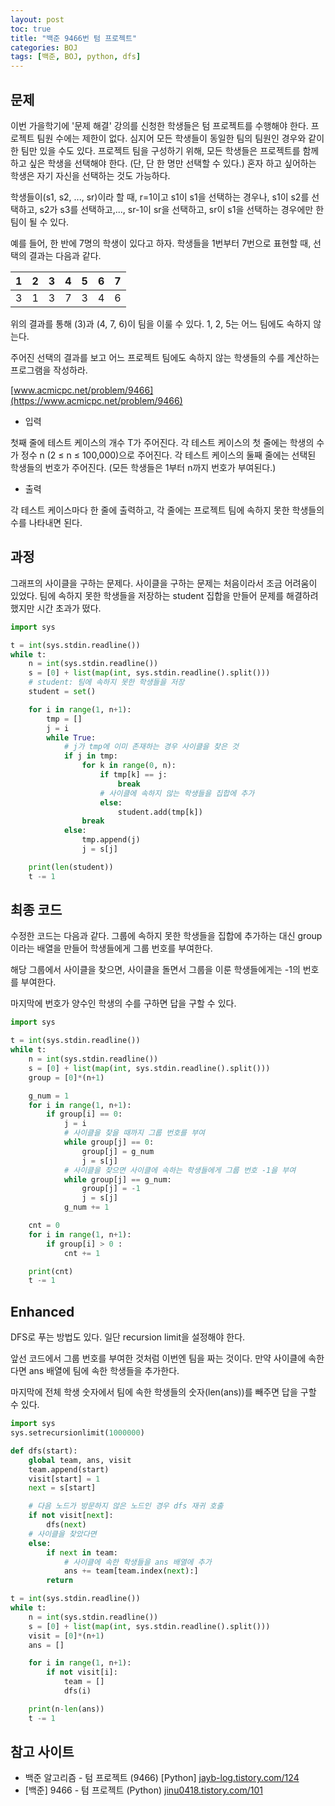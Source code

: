 ```yaml
---
layout: post
toc: true
title: "백준 9466번 텀 프로젝트"
categories: BOJ
tags: [백준, BOJ, python, dfs]
---
```


## 문제
이번 가을학기에 '문제 해결' 강의를 신청한 학생들은 텀 프로젝트를 수행해야 한다. 프로젝트 팀원 수에는 제한이 없다. 심지어 모든 학생들이 동일한 팀의 팀원인 경우와 같이 한 팀만 있을 수도 있다. 프로젝트 팀을 구성하기 위해, 모든 학생들은 프로젝트를 함께하고 싶은 학생을 선택해야 한다. (단, 단 한 명만 선택할 수 있다.) 혼자 하고 싶어하는 학생은 자기 자신을 선택하는 것도 가능하다.

학생들이(s1, s2, ..., sr)이라 할 때, r=1이고 s1이 s1을 선택하는 경우나, s1이 s2를 선택하고, s2가 s3를 선택하고,..., sr-1이 sr을 선택하고, sr이 s1을 선택하는 경우에만 한 팀이 될 수 있다.

예를 들어, 한 반에 7명의 학생이 있다고 하자. 학생들을 1번부터 7번으로 표현할 때, 선택의 결과는 다음과 같다.

1|2|3|4|5|6|7
--|--|--|--|--|--|--
3|1|3|7|3|4|6

위의 결과를 통해 (3)과 (4, 7, 6)이 팀을 이룰 수 있다. 1, 2, 5는 어느 팀에도 속하지 않는다.

주어진 선택의 결과를 보고 어느 프로젝트 팀에도 속하지 않는 학생들의 수를 계산하는 프로그램을 작성하라.

[www.acmicpc.net/problem/9466](https://www.acmicpc.net/problem/9466)

* 입력

첫째 줄에 테스트 케이스의 개수 T가 주어진다. 각 테스트 케이스의 첫 줄에는 학생의 수가 정수 n (2 ≤ n ≤ 100,000)으로 주어진다. 각 테스트 케이스의 둘째 줄에는 선택된 학생들의 번호가 주어진다. (모든 학생들은 1부터 n까지 번호가 부여된다.)

* 출력

각 테스트 케이스마다 한 줄에 출력하고, 각 줄에는 프로젝트 팀에 속하지 못한 학생들의 수를 나타내면 된다.


## 과정

그래프의 사이클을 구하는 문제다. 사이클을 구하는 문제는 처음이라서 조금 어려움이 있었다. 팀에 속하지 못한 학생들을 저장하는 student 집합을 만들어 문제를 해결하려 했지만 시간 초과가 떴다.

```python
import sys

t = int(sys.stdin.readline())
while t:
    n = int(sys.stdin.readline())
    s = [0] + list(map(int, sys.stdin.readline().split()))
    # student: 팀에 속하지 못한 학생들을 저장
    student = set()

    for i in range(1, n+1):
        tmp = []
        j = i
        while True:
            # j가 tmp에 이미 존재하는 경우 사이클을 찾은 것
            if j in tmp:
                for k in range(0, n):
                    if tmp[k] == j:
                        break
                    # 사이클에 속하지 않는 학생들을 집합에 추가
                    else:
                        student.add(tmp[k])
                break
            else:
                tmp.append(j)
                j = s[j]

    print(len(student))
    t -= 1
```


## 최종 코드

수정한 코드는 다음과 같다. 그룹에 속하지 못한 학생들을 집합에 추가하는 대신 group이라는 배열을 만들어 학생들에게 그룹 번호를 부여한다.

해당 그룹에서 사이클을 찾으면, 사이클을 돌면서 그룹을 이룬 학생들에게는 -1의 번호를 부여한다.

마지막에 번호가 양수인 학생의 수를 구하면 답을 구할 수 있다.

```python
import sys

t = int(sys.stdin.readline())
while t:
    n = int(sys.stdin.readline())
    s = [0] + list(map(int, sys.stdin.readline().split()))
    group = [0]*(n+1)

    g_num = 1
    for i in range(1, n+1):
        if group[i] == 0:
            j = i
            # 사이클을 찾을 때까지 그룹 번호를 부여
            while group[j] == 0:
                group[j] = g_num
                j = s[j]
            # 사이클을 찾으면 사이클에 속하는 학생들에게 그룹 번호 -1을 부여
            while group[j] == g_num:
                group[j] = -1
                j = s[j]
            g_num += 1

    cnt = 0
    for i in range(1, n+1):
        if group[i] > 0 :
            cnt += 1

    print(cnt)
    t -= 1
```

## Enhanced

DFS로 푸는 방법도 있다. 일단 recursion limit을 설정해야 한다.

앞선 코드에서 그룹 번호를 부여한 것처럼 이번엔 팀을 짜는 것이다. 만약 사이클에 속한다면 ans 배열에 팀에 속한 학생들을 추가한다.

마지막에 전체 학생 숫자에서 팀에 속한 학생들의 숫자(len(ans))를 빼주면 답을 구할 수 있다.

```python
import sys
sys.setrecursionlimit(1000000)

def dfs(start):
    global team, ans, visit
    team.append(start)
    visit[start] = 1
    next = s[start]

    # 다음 노드가 방문하지 않은 노드인 경우 dfs 재귀 호출
    if not visit[next]:
        dfs(next)
    # 사이클을 찾았다면
    else:
        if next in team:
            # 사이클에 속한 학생들을 ans 배열에 추가
            ans += team[team.index(next):]
        return

t = int(sys.stdin.readline())
while t:
    n = int(sys.stdin.readline())
    s = [0] + list(map(int, sys.stdin.readline().split()))
    visit = [0]*(n+1)
    ans = []

    for i in range(1, n+1):
        if not visit[i]:
            team = []
            dfs(i)

    print(n-len(ans))
    t -= 1
```


## 참고 사이트

- 백준 알고리즘 - 텀 프로젝트 (9466) [Python] [jayb-log.tistory.com/124](https://jayb-log.tistory.com/124)
- [백준] 9466 - 텀 프로젝트 (Python) [jinu0418.tistory.com/101](https://jinu0418.tistory.com/101)
